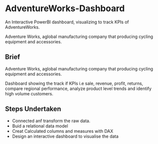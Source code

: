 # AdventureWorks-Dashboard
An Interactive PowerBI dashboard, visualizing to track KPIs of AdventureWorks.

Adventure Works, aglobal manufacturing company that producing cycling equipment and accessories.

## Brief
Adventure Works, aglobal manufacturing company that producing cycling equipment and accessories.

Dashboard showing the track if KPIs i.e sale, revenue, profit, returns, compare regional performance, analyze product level trends and identify high volume customers.

## Steps Undertaken
- Connected anf transform the raw data.
- Buid a relational data model
- Creat Calculated columns and measures with DAX
- Design an interactive dashboard to visualise the data
